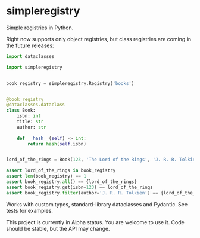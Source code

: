 simpleregistry
==============

Simple registries in Python.

Right now supports only object registries, but class registries are coming in the future releases:

```python
import dataclasses

import simpleregistry


book_registry = simpleregistry.Registry('books')


@book_registry
@dataclasses.dataclass
class Book:
    isbn: int
    title: str
    author: str
    
    def __hash__(self) -> int:
        return hash(self.isbn)


lord_of_the_rings = Book(123, 'The Lord of the Rings', 'J. R. R. Tolkien')

assert lord_of_the_rings in book_registry
assert len(book_registry) == 1
assert book_registry.all() == {lord_of_the_rings}
assert book_registry.get(isbn=123) == lord_of_the_rings
assert book_registry.filter(author='J. R. R. Tolkien') == {lord_of_the_rings}

```

Works with custom types, standard-library dataclasses and Pydantic. See tests for examples.

This project is currently in Alpha status. You are welcome to use it. Code should be stable, but the API may change.
